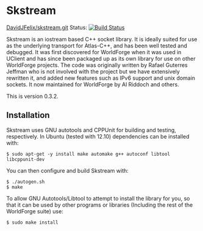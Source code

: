 # Skstream
[DavidJFelix/skstream.git](https://github.com/DavidJFelix/skstream) Status: [![Build Status](https://api.travis-ci.org/DavidJFelix/skstream.png)](http://travis-ci.org/DavidJFelix/skstream)

Skstream is an iostream based C++ socket library. It is ideally suited for use
as the underlying transport for Atlas-C++, and has been well tested and
debugged. It was first discovered for WorldForge when it was used in UClient
and has since been packaged up as its own library for use on other WorldForge
projects. The code was originally written by Rafael Guterres Jeffman who is not
involved with the project but we have extensively rewritten it, and added new
features such as IPv6 support and unix domain sockets. It now maintained for
WorldForge by Al Riddoch and others.

This is version 0.3.2.

## Installation

Skstream uses GNU autotools and CPPUnit for building and testing, respectively.
In Ubuntu (tested with 12.10) dependencies can be installed with:

    $ sudo apt-get -y install make automake g++ autoconf libtool libcppunit-dev

You can then configure and build Skstream with:

    $ ./autogen.sh
    $ make

To allow GNU Autotools/Libtool to attempt to install the library for you, so
that it can be used by other programs or libraries (Including the rest of the
WorldForge suite) use:

    $ sudo make install

